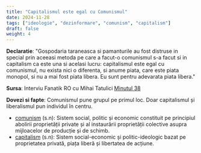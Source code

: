 ```yaml
---
title: "Capitalismul este egal cu Comunismul"
date: 2024-11-28
tags: ["ideologie", "dezinformare", "comunism", "capitalism"]
draft: false
weight: 4
---
```


**Declaratie**: 
"Gospodaria taraneasca si pamanturile au fost distruse in special prin aceeasi metoda pe care a facut-o comunismul s-a facut si in capitalism ca este una si acelasi lucru: <span class="emphasis">capitalismul este egal cu comunismul</span>, nu exista nici o diferenta, si anume piata, care este piata monopol, si nu a mai fost piata libera. Eu sunt pentru adevarata piata libera."

**Sursa**: Interviu Fanatik RO cu Mihai Tatulici
[Minutul 38](https://youtu.be/wF8YQCAyu9w?feature=shared&t=2281)
<!--more-->
**Dovezi si fapte**: Comunismul pune grupul pe primul loc. Doar capitalismul și liberalismul pun individul în centru.

- [comunism](https://dexonline.ro/definitie/comunism) (s.n):  Sistem social, politic și economic constituit pe principiul abolirii proprietății private și al instaurării proprietății colective asupra mijloacelor de producție și de schimb.
- [capitalism](https://dexonline.ro/definitie/capitalism) (s.n): Sistem social-economic și politic-ideologic bazat pe proprietatea privată, piața liberă și libertatea de acțiune.
